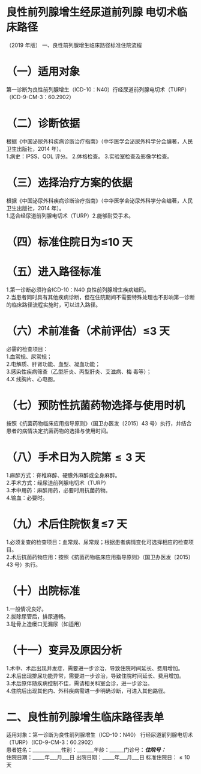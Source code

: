 # 良性前列腺增生经尿道前列腺  电切术临床路径  
（2019 年版） 一、良性前列腺增生临床路径标准住院流程  
# （一）适用对象  
第一诊断为良性前列腺增生（ICD-10：N40）行经尿道前列腺电切术（TURP）（ICD-9-CM-3：60.2902）  
# （二）诊断依据  
根据《中国泌尿外科疾病诊断治疗指南》（中华医学会泌尿外科学分会编著，人民卫生出版社，2014 年）。  
1.病史：IPSS、QOL 评分。 2.体格检查。 3.实验室检查及影像学检查。  
# （三）选择治疗方案的依据  
根据《中国泌尿外科疾病诊断治疗指南》（中华医学会泌尿外科学分会编著，人民卫生出版社，2014 年）。  
1.适合经尿道前列腺电切术（TURP）2.能够耐受手术。  
# （四）标准住院日为≤10 天  
# （五）进入路径标准  
1.第一诊断必须符合ICD-10：N40 良性前列腺增生疾病编码。  
2.当患者同时具有其他疾病诊断，但在住院期间不需要特殊处理也不影响第一诊断的临床路径流程实施时，可以进入路径。  
# （六）术前准备（术前评估）≤3 天  
必需的检查项目：  
1.血常规、尿常规；  
2.电解质、肝肾功能、血型、凝血功能；  
3.感染性疾病筛查（乙型肝炎、丙型肝炎、艾滋病、梅 毒等）；  
4.X 线胸片、心电图。  
# （七）预防性抗菌药物选择与使用时机  
按照《抗菌药物临床应用指导原则》（国卫办医发〔2015〕43 号）执行，并结合患者的病情决定抗菌药物的选择与使用时间。  
# （八）手术日为入院第$\leqslant\pmb{3}$ 天  
1.麻醉方式：脊椎麻醉、硬膜外麻醉或全身麻醉。  
2.手术方式：经尿道前列腺电切术（TURP）  
3.术中用药：麻醉用药，必要时用抗菌药物。  
4.输血：必要时。  
# （九）术后住院恢复≤7 天  
1.必须复查的检查项目：血常规、尿常规；根据患者病情变化可选择相应的检查项目。  
2.术后抗菌药物应用：按照《抗菌药物临床应用指导原则》（国卫办医发〔2015〕43 号）执行。  
# （十）出院标准  
1.一般情况良好。  
2.拔除尿管后，排尿通畅。  
3.耻骨上造瘘口无漏尿（如适用）  
# （十一）变异及原因分析  
1.术中、术后出现并发症，需要进一步诊治，导致住院时间延长、费用增加。  
2.术后出现排尿功能异常，需要进一步诊治，导致住院时间延长、费用增加。  
3.术后原伴随疾病控制不佳，需请相关科室会诊，进一步诊治。  
4.住院后出现其他内、外科疾病需进一步明确诊断，可进入其他路径。  
# 二、良性前列腺增生临床路径表单  
适用对象：第一诊断为良性前列腺增生（ICD-10：N40） 行经尿道前列腺电切术（TURP）（ICD-9-CM-3：60.2902）  
患者姓名：____________性别：_______年龄：______门诊号：_______住院号：_______  
住院日期：_____年___月___日   出院日期：_____年___月___日   标准住院日：${\leqslant}10$ 天  
